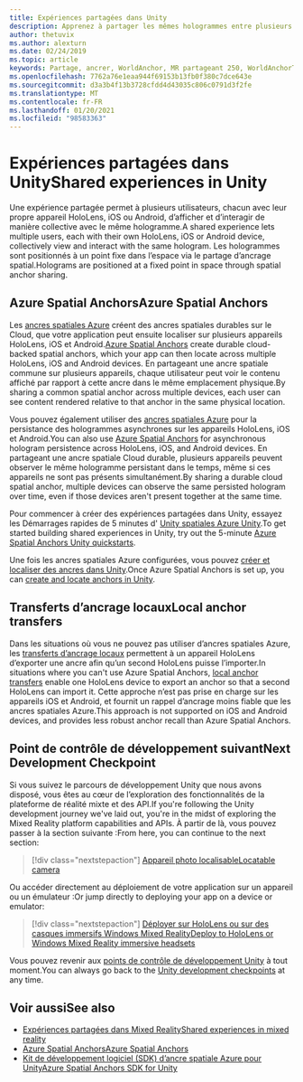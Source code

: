 ```yaml
---
title: Expériences partagées dans Unity
description: Apprenez à partager les mêmes hologrammes entre plusieurs utilisateurs dans une application Unity avec des ancres spatiales Azure.
author: thetuvix
ms.author: alexturn
ms.date: 02/24/2019
ms.topic: article
keywords: Partage, ancrer, WorldAnchor, MR partageant 250, WorldAnchorTransferBatch, SpatialPerception, Azure, ancres spatiales Azure, ASA, casque de réalité mixte, casque Windows Mixed realisation, casque de réalité virtuelle
ms.openlocfilehash: 7762a76e1eaa944f69153b13fb0f380c7dce643e
ms.sourcegitcommit: d3a3b4f13b3728cfdd4d43035c806c0791d3f2fe
ms.translationtype: MT
ms.contentlocale: fr-FR
ms.lasthandoff: 01/20/2021
ms.locfileid: "98583363"
---
```

# <a name="shared-experiences-in-unity"></a><span data-ttu-id="8f55f-104">Expériences partagées dans Unity</span><span class="sxs-lookup"><span data-stu-id="8f55f-104">Shared experiences in Unity</span></span>

<span data-ttu-id="8f55f-105">Une expérience partagée permet à plusieurs utilisateurs, chacun avec leur propre appareil HoloLens, iOS ou Android, d’afficher et d’interagir de manière collective avec le même hologramme.</span><span class="sxs-lookup"><span data-stu-id="8f55f-105">A shared experience lets multiple users, each with their own HoloLens, iOS or Android device, collectively view and interact with the same hologram.</span></span> <span data-ttu-id="8f55f-106">Les hologrammes sont positionnés à un point fixe dans l’espace via le partage d’ancrage spatial.</span><span class="sxs-lookup"><span data-stu-id="8f55f-106">Holograms are positioned at a fixed point in space through spatial anchor sharing.</span></span>

## <a name="azure-spatial-anchors"></a><span data-ttu-id="8f55f-107">Azure Spatial Anchors</span><span class="sxs-lookup"><span data-stu-id="8f55f-107">Azure Spatial Anchors</span></span>

<span data-ttu-id="8f55f-108">Les <a href="/azure/spatial-anchors/overview" target="_blank">ancres spatiales Azure</a> créent des ancres spatiales durables sur le Cloud, que votre application peut ensuite localiser sur plusieurs appareils HoloLens, iOS et Android.</span><span class="sxs-lookup"><span data-stu-id="8f55f-108"><a href="/azure/spatial-anchors/overview" target="_blank">Azure Spatial Anchors</a> create durable cloud-backed spatial anchors, which your app can then locate across multiple HoloLens, iOS and Android devices.</span></span>  <span data-ttu-id="8f55f-109">En partageant une ancre spatiale commune sur plusieurs appareils, chaque utilisateur peut voir le contenu affiché par rapport à cette ancre dans le même emplacement physique.</span><span class="sxs-lookup"><span data-stu-id="8f55f-109">By sharing a common spatial anchor across multiple devices, each user can see content rendered relative to that anchor in the same physical location.</span></span> 

<span data-ttu-id="8f55f-110">Vous pouvez également utiliser des <a href="/azure/spatial-anchors/overview" target="_blank">ancres spatiales Azure</a> pour la persistance des hologrammes asynchrones sur les appareils HoloLens, iOS et Android.</span><span class="sxs-lookup"><span data-stu-id="8f55f-110">You can also use <a href="/azure/spatial-anchors/overview" target="_blank">Azure Spatial Anchors</a> for asynchronous hologram persistence across HoloLens, iOS, and Android devices.</span></span>  <span data-ttu-id="8f55f-111">En partageant une ancre spatiale Cloud durable, plusieurs appareils peuvent observer le même hologramme persistant dans le temps, même si ces appareils ne sont pas présents simultanément.</span><span class="sxs-lookup"><span data-stu-id="8f55f-111">By sharing a durable cloud spatial anchor, multiple devices can observe the same persisted hologram over time, even if those devices aren't present together at the same time.</span></span>

<span data-ttu-id="8f55f-112">Pour commencer à créer des expériences partagées dans Unity, essayez les Démarrages rapides de 5 minutes d' <a href="/azure/spatial-anchors/unity-overview" target="_blank">Unity spatiales Azure Unity</a>.</span><span class="sxs-lookup"><span data-stu-id="8f55f-112">To get started building shared experiences in Unity, try out the 5-minute <a href="/azure/spatial-anchors/unity-overview" target="_blank">Azure Spatial Anchors Unity quickstarts</a>.</span></span>

<span data-ttu-id="8f55f-113">Une fois les ancres spatiales Azure configurées, vous pouvez <a href="/azure/spatial-anchors/concepts/create-locate-anchors-unity" target="_blank">créer et localiser des ancres dans Unity</a>.</span><span class="sxs-lookup"><span data-stu-id="8f55f-113">Once Azure Spatial Anchors is set up, you can <a href="/azure/spatial-anchors/concepts/create-locate-anchors-unity" target="_blank">create and locate anchors in Unity</a>.</span></span>

## <a name="local-anchor-transfers"></a><span data-ttu-id="8f55f-114">Transferts d’ancrage locaux</span><span class="sxs-lookup"><span data-stu-id="8f55f-114">Local anchor transfers</span></span>

<span data-ttu-id="8f55f-115">Dans les situations où vous ne pouvez pas utiliser d’ancres spatiales Azure, les [transferts d’ancrage locaux](../../out-of-scope/local-anchor-transfers-in-unity.md) permettent à un appareil HoloLens d’exporter une ancre afin qu’un second HoloLens puisse l’importer.</span><span class="sxs-lookup"><span data-stu-id="8f55f-115">In situations where you can't use Azure Spatial Anchors, [local anchor transfers](../../out-of-scope/local-anchor-transfers-in-unity.md) enable one HoloLens device to export an anchor so that a second HoloLens can import it.</span></span>  <span data-ttu-id="8f55f-116">Cette approche n’est pas prise en charge sur les appareils iOS et Android, et fournit un rappel d’ancrage moins fiable que les ancres spatiales Azure.</span><span class="sxs-lookup"><span data-stu-id="8f55f-116">This approach is not supported on iOS and Android devices, and provides less robust anchor recall than Azure Spatial Anchors.</span></span>

## <a name="next-development-checkpoint"></a><span data-ttu-id="8f55f-117">Point de contrôle de développement suivant</span><span class="sxs-lookup"><span data-stu-id="8f55f-117">Next Development Checkpoint</span></span>

<span data-ttu-id="8f55f-118">Si vous suivez le parcours de développement Unity que nous avons disposé, vous êtes au cœur de l’exploration des fonctionnalités de la plateforme de réalité mixte et des API.</span><span class="sxs-lookup"><span data-stu-id="8f55f-118">If you're following the Unity development journey we've laid out, you're in the midst of exploring the Mixed Reality platform capabilities and APIs.</span></span> <span data-ttu-id="8f55f-119">À partir de là, vous pouvez passer à la section suivante :</span><span class="sxs-lookup"><span data-stu-id="8f55f-119">From here, you can continue to the next section:</span></span>

> [!div class="nextstepaction"]
> [<span data-ttu-id="8f55f-120">Appareil photo localisable</span><span class="sxs-lookup"><span data-stu-id="8f55f-120">Locatable camera</span></span>](locatable-camera-in-unity.md)

<span data-ttu-id="8f55f-121">Ou accéder directement au déploiement de votre application sur un appareil ou un émulateur :</span><span class="sxs-lookup"><span data-stu-id="8f55f-121">Or jump directly to deploying your app on a device or emulator:</span></span>

> [!div class="nextstepaction"]
> [<span data-ttu-id="8f55f-122">Déployer sur HoloLens ou sur des casques immersifs Windows Mixed Reality</span><span class="sxs-lookup"><span data-stu-id="8f55f-122">Deploy to HoloLens or Windows Mixed Reality immersive headsets</span></span>](../platform-capabilities-and-apis/using-visual-studio.md)

<span data-ttu-id="8f55f-123">Vous pouvez revenir aux [points de contrôle de développement Unity](unity-development-overview.md#3-advanced-features) à tout moment.</span><span class="sxs-lookup"><span data-stu-id="8f55f-123">You can always go back to the [Unity development checkpoints](unity-development-overview.md#3-advanced-features) at any time.</span></span>

## <a name="see-also"></a><span data-ttu-id="8f55f-124">Voir aussi</span><span class="sxs-lookup"><span data-stu-id="8f55f-124">See also</span></span>
* [<span data-ttu-id="8f55f-125">Expériences partagées dans Mixed Reality</span><span class="sxs-lookup"><span data-stu-id="8f55f-125">Shared experiences in mixed reality</span></span>](../platform-capabilities-and-apis/shared-experiences-in-mixed-reality.md)
* <span data-ttu-id="8f55f-126"><a href="/azure/spatial-anchors" target="_blank">Azure Spatial Anchors</a></span><span class="sxs-lookup"><span data-stu-id="8f55f-126"><a href="/azure/spatial-anchors" target="_blank">Azure Spatial Anchors</a></span></span>
* <span data-ttu-id="8f55f-127"><a href="/dotnet/api/Microsoft.Azure.SpatialAnchors" target="_blank">Kit de développement logiciel (SDK) d’ancre spatiale Azure pour Unity</a></span><span class="sxs-lookup"><span data-stu-id="8f55f-127"><a href="/dotnet/api/Microsoft.Azure.SpatialAnchors" target="_blank">Azure Spatial Anchors SDK for Unity</a></span></span>